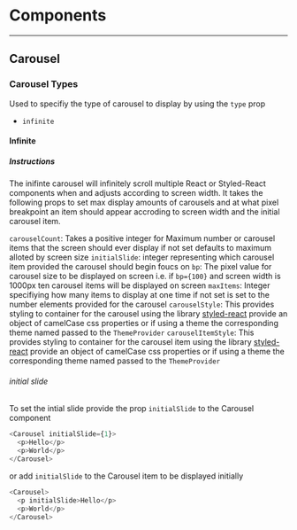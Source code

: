 # Components

---

## Carousel

### Carousel Types

Used to specifiy the type of carousel to display by using the `type` prop

- `infinite`

#### Infinite

##### Instructions

The inifinte carousel will infinitely scroll multiple React or Styled-React components when and adjusts according to screen width. It takes the following props to set max display amounts of carousels and at what pixel breakpoint an item should appear accroding to screen width and the initial carousel item.

`carouselCount`: Takes a positive integer for Maximum number or carousel items that the screen should ever display if not set defaults to maximum alloted by screen size
`initialSlide`: integer representing which carousel item provided the carousel should begin foucs on
`bp`: The pixel value for carousel size to be displayed on screen i.e. if `bp={100}` and screen width is 1000px ten carousel items will be displayed on screen
`maxItems`: Integer specifiying how many items to display at one time if not set is set to the number elements provided for the carousel
`carouselStyle`: This provides styling to container for the carousel using the library [styled-react](https://github.com/cbryant24/styled-react) provide an object of camelCase css properties or if using a theme the corresponding theme named passed to the `ThemeProvider`
`carouselItemStyle`: This provides styling to container for the carousel item using the library [styled-react](https://github.com/cbryant24/styled-react) provide an object of camelCase css properties or if using a theme the corresponding theme named passed to the `ThemeProvider`

###### initial slide

To set the intial slide provide the prop `initialSlide` to the Carousel component

```javascript
<Carousel initialSlide={1}>
  <p>Hello</p>
  <p>World</p>
</Carousel>
```

or add `initialSlide` to the Carousel item to be displayed initially

```javascript
<Carousel>
  <p initialSlide>Hello</p>
  <p>World</p>
</Carousel>
```
